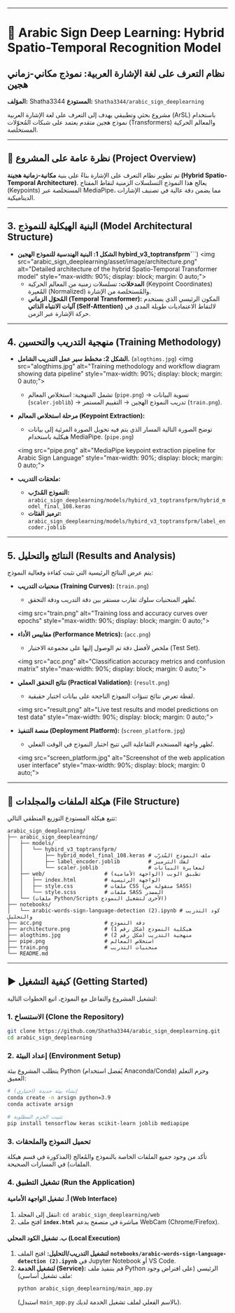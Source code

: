 
-----

# 📖 Arabic Sign Deep Learning: Hybrid Spatio-Temporal Recognition Model

## نظام التعرف على لغة الإشارة العربية: نموذج مكاني-زماني هجين

**المؤلف:** Shatha3344
**المستودع:** `Shatha3344/arabic_sign_deeplearning`

مشروع بحثي وتطبيقي يهدف إلى التعرف على لغة الإشارة العربية (ArSL) باستخدام نموذج هجين متقدم يعتمد على شبكات المُحوّلات (Transformers) والمعالم الحركية المستخلصة.

-----

## 🚀 نظرة عامة على المشروع (Project Overview)

تم تطوير نظام التعرف على الإشارة بناءً على بنية **مكانية-زمانية هجينة (Hybrid Spatio-Temporal Architecture)**. يعالج هذا النموذج التسلسلات الزمنية لنقاط المفتاح (Keypoints) المستخلصة عبر MediaPipe، مما يضمن دقة عالية في تصنيف الإشارات الديناميكية.

-----

## 3\. البنية الهيكلية للنموذج (Model Architectural Structure)

  * **الشكل 1: البنية الهندسية للنموذج الهجين hybird_v3_toptransfprm`**``)
    \<img src="arabic_sign_deeplearning/asset/image/architecture.png" alt="Detailed architecture of the hybrid Spatio-Temporal Transformer model" style="max-width: 90%; display: block; margin: 0 auto;"\>
      * **المدخلات:** تسلسلات زمنية من المعالم الحركية (Keypoint Coordinates) المُعيرة (Normalized) والمُستخلصة من الإشارة.
      * **المُحوّل الزماني (Temporal Transformer):** المكون الرئيسي الذي يستخدم **آليات الانتباه الذاتي (Self-Attention)** لالتقاط الاعتماديات طويلة المدى في حركة الإشارة عبر الزمن.

-----

## 4\. منهجية التدريب والتحسين (Training Methodology)

  * **الشكل 2: مخطط سير عمل التدريب الشامل.** (`alogthims.jpg`)
    \<img src="alogthims.jpg" alt="Training methodology and workflow diagram showing data pipeline" style="max-width: 90%; display: block; margin: 0 auto;"\>

      * تشمل المنهجية: استخلاص المعالم (`pipe.png`) $\rightarrow$ تسوية البيانات (`scaler.joblib`) $\rightarrow$ تدريب النموذج الهجين $\rightarrow$ التقييم المستمر (`train.png`).

  * **مرحلة استخلاص المعالم (Keypoint Extraction):**

      * توضح الصورة التالية المسار الذي يتم فيه تحويل الصورة المرئية إلى بيانات هيكلية باستخدام MediaPipe. (`pipe.png`)

    \<img src="pipe.png" alt="MediaPipe keypoint extraction pipeline for Arabic Sign Language" style="max-width: 90%; display: block; margin: 0 auto;"\>

  * **ملحقات التدريب:**

      * **النموذج المُدرّب:** `arabic_sign_deeplearning/models/hybird_v3_toptransfprm/hybrid_model_final_108.keras`
      * **ترميز الفئات:** `arabic_sign_deeplearning/models/hybird_v3_toptransfprm/label_encoder.joblib`

-----

## 5\. النتائج والتحليل (Results and Analysis)

يتم عرض النتائج الرئيسية التي تثبت كفاءة وفعالية النموذج:

  * **منحنيات التدريب (Training Curves):** (`train.png`)

      * تُظهر المنحنيات سلوك تقارب مستقر بين دقة التدريب ودقة التحقق.

    \<img src="train.png" alt="Training loss and accuracy curves over epochs" style="max-width: 90%; display: block; margin: 0 auto;"\>

  * **مقاييس الأداء (Performance Metrics):** (`acc.png`)

      * ملخص لأفضل دقة تم الوصول إليها على مجموعة الاختبار (Test Set).

    \<img src="acc.png" alt="Classification accuracy metrics and confusion matrix" style="max-width: 90%; display: block; margin: 0 auto;"\>

  * **نتائج التحقق العملي (Practical Validation):** (`result.png`)

      * لقطة تعرض نتائج تنبؤات النموذج الناجحة على بيانات اختبار حقيقية.

    \<img src="result.png" alt="Live test results and model predictions on test data" style="max-width: 90%; display: block; margin: 0 auto;"\>

  * **منصة التنفيذ (Deployment Platform):** (`screen_platform.jpg`)

      * تُظهر واجهة المستخدم التفاعلية التي تتيح اختبار النموذج في الوقت الفعلي.

    \<img src="screen\_platform.jpg" alt="Screenshot of the web application user interface" style="max-width: 90%; display: block; margin: 0 auto;"\>

-----

## 📁 هيكلة الملفات والمجلدات (File Structure)

تتبع هيكلة المستودع التوزيع المنطقي التالي:

```
arabic_sign_deeplearning/
├── arabic_sign_deeplearning/ 
│   ├── models/
│   │   └── hybird_v3_toptransfprm/
│   │       ├── hybrid_model_final_108.keras # ملف النموذج المُدرّب
│   │       ├── label_encoder.joblib         # لفك الترميز
│   │       └── scaler.joblib                # لمعايرة البيانات
│   ├── web/                   # تطبيق الويب (الواجهة الأمامية)
│   │   ├── index.html         # الواجهة الرئيسية
│   │   ├── style.css          # ملفات CSS (منقولة من SASS)
│   │   └── style.scss         # ملفات SASS المصدر
│   └── (ملفات Python/Scripts الأخرى لتشغيل النموذج)
├── notebooks/
│   └── arabic-words-sign-language-detection (2).ipynb # كود التدريب والتحليل
├── acc.png                    # دقة النموذج
├── architecture.png           # هيكلية النموذج (شكل رقم 1)
├── alogthims.jpg              # منهجية التدريب (شكل رقم 2)
├── pipe.png                   # استخلاص المعالم
├── train.png                  # منحنيات التدريب
└── README.md
```

-----

## ▶️ كيفية التشغيل (Getting Started)

لتشغيل المشروع والتفاعل مع النموذج، اتبع الخطوات التالية:

### 1\. الاستنساخ (Clone the Repository)

```bash
git clone https://github.com/Shatha3344/arabic_sign_deeplearning.git
cd arabic_sign_deeplearning
```

### 2\. إعداد البيئة (Environment Setup)

يتطلب المشروع بيئة Python (يُفضل استخدام Anaconda/Conda) وحزم التعلم العميق:

```bash
# إنشاء بيئة جديدة (اختياري)
conda create -n arsign python=3.9
conda activate arsign

# تثبيت الحزم المطلوبة
pip install tensorflow keras scikit-learn joblib mediapipe 
```

### 3\. تحميل النموذج والملحقات

تأكد من وجود جميع الملفات الخاصة بالنموذج والمُعالج (المذكورة في قسم هيكلة الملفات) في المسارات الصحيحة.

### 4\. تشغيل التطبيق (Run the Application)

#### أ. تشغيل الواجهة الأمامية (Web Interface)

1.  انتقل إلى المجلد: `cd arabic_sign_deeplearning/web`
2.  افتح ملف **`index.html`** مباشرة في متصفح يدعم WebCam (Chrome/Firefox).

#### ب. تشغيل الكود المحلي (Local Execution)

1.  **لتشغيل التدريب/التحليل:** افتح الملف **`notebooks/arabic-words-sign-language-detection (2).ipynb`** في Jupyter Notebook أو VS Code.
2.  **لتشغيل الخدمة (Service):** قم بتنفيذ ملف Python الرئيسي (على افتراض وجود ملف تشغيل أساسي):
    ```bash
    python arabic_sign_deeplearning/main_app.py 
    ```
    (استبدل `main_app.py` بالاسم الفعلي لملف تشغيل الخدمة لديك).
